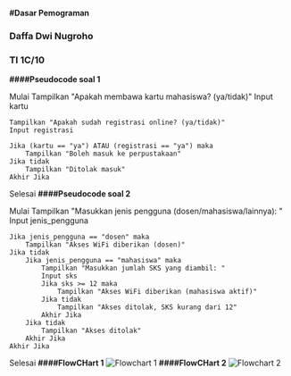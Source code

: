 **#Dasar Pemograman**
### Daffa Dwi Nugroho
### TI 1C/10

**####Pseudocode soal 1**

Mulai
    Tampilkan "Apakah membawa kartu mahasiswa? (ya/tidak)"
    Input kartu

    Tampilkan "Apakah sudah registrasi online? (ya/tidak)"
    Input registrasi

    Jika (kartu == "ya") ATAU (registrasi == "ya") maka
        Tampilkan "Boleh masuk ke perpustakaan"
    Jika tidak
        Tampilkan "Ditolak masuk"
    Akhir Jika
Selesai
**####Pseudocode soal 2**

Mulai
    Tampilkan "Masukkan jenis pengguna (dosen/mahasiswa/lainnya): "
    Input jenis_pengguna

    Jika jenis_pengguna == "dosen" maka
        Tampilkan "Akses WiFi diberikan (dosen)"
    Jika tidak
        Jika jenis_pengguna == "mahasiswa" maka
            Tampilkan "Masukkan jumlah SKS yang diambil: "
            Input sks
            Jika sks >= 12 maka
                Tampilkan "Akses WiFi diberikan (mahasiswa aktif)"
            Jika tidak
                Tampilkan "Akses ditolak, SKS kurang dari 12"
            Akhir Jika
        Jika tidak
            Tampilkan "Akses ditolak"
        Akhir Jika
    Akhir Jika
Selesai
**####FlowCHart 1**
![Flowchart 1](https://github.com/Dapa-yap/Daspro/blob/main/Documents/Daspro/Tugas_Daspro/img/FlowChart1.png?raw=true)
**####FlowCHart 2**
![Flowchart 2](https://github.com/Dapa-yap/Daspro/blob/main/Documents/Daspro/Tugas_Daspro/img/FLowchart2.drawio.png?raw=true)


